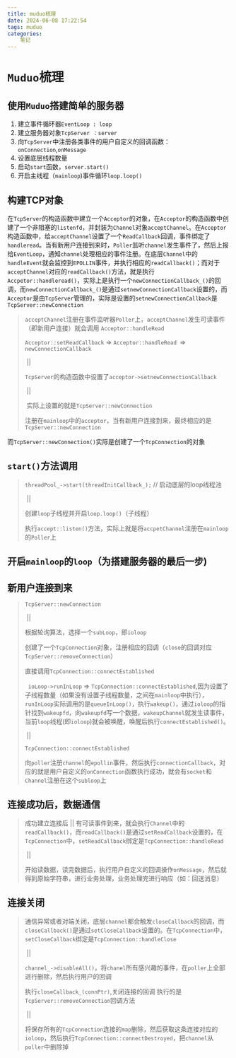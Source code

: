 ```yaml
---
title: muduo梳理
date: 2024-06-08 17:22:54
tags: muduo
categories:
    笔记
---
```


# `Muduo`梳理

## 使用`Muduo`搭建简单的服务器

1. 建立事件循环器`EventLoop : loop`
2. 建立服务器对象`TcpServer ：server`
3. 向`TcpServer`中注册各类事件的用户自定义的回调函数：`onConnection`,`onMessage`
4. 设置底层线程数量
5. 启动`start`函数，`server.start()`
6. 开启主线程（`mainloop`)事件循环`loop.loop()`

## 构建TCP对象

在`TcpServer`的构造函数中建立一个`Acceptor`的对象，在`Acceptor`的构造函数中创建了一个非阻塞的`listenfd`，并封装为`Channel`对象`acceptChannel`。在`Acceptor`构造函数中，给`acceptChannel`设置了一个`ReadCallback`回调，事件绑定了`handleread`。当有新用户连接到来时，`Poller`监听`channel`发生事件了，然后上报给`EventLoop`，通知`channel`处理相应的事件注册。在底层`Channel`中的`handleEvent`就会监控到`EPOLLIN`事件，并执行相应的`readCallback()`；而对于`acceptChannel`对应的`readCallback()`方法，就是执行`Accpetor::handleread()`，实际上是执行一个`newConnectionCallback_()`的回调，而`newConnectionCallback_()`是通过`setnewConnectionCallback`设置的，而`Acceptor`是由`TcpServer`管理的，实际是设置的`setnewConnectionCallback`是`TcpServer::newConnection`



> `acceptChannel`注册在事件监听器`Poller`上，`acceptChannel`发生可读事件（即新用户连接）就会调用 `Acceptor::handleRead `
>
> `Acceptor::setReadCallback` => `Acceptor::handleRead `=> `newConnectionCallback`
>
> ​																											||
>
> ​																`TcpServer`的构造函数中设置了`acceptor->setnewConnectionCallback`
>
> ​																											||
>
> ​																       实际上设置的就是`TcpServer::newConnection`
>
> 注册在`mainloop`中的`acceptor`，当有新用户连接到来，最终相应的是`TcpServer::newConnection`

而`TcpServer::newConnection()`实际是创建了一个`TcpConnection`的对象

## `start()`方法调用

>`threadPool_->start(threadInitCallback_);` // 启动底层的loop线程池
>
>​							||
>
>创建`loop`子线程并开启`loop.loop()`（子线程）
>
>执行`accept::listen()`方法，实际上就是将`accpetChannel`注册在`mainloop`的`Poller`上

## 开启`mainloop`的`loop`（为搭建服务器的最后一步)

## 新用户连接到来

>`TcpServer::newConnection`
>
>​				||
>
>根据轮询算法，选择一个`subLoop`，即`ioloop`
>
>创建了一个`TcpConnection`对象，注册相应的回调（`close`的回调对应`TcpServer::removeConnection`）
>
>直接调用`TcpConnection::connectEstablished`
>
> ` ioLoop->runInLoop` => `TcpConnection::connectEstablished`,因为设置了子线程数量（如果没有设置子线程数量，之间在`mainloop`中执行），`runInLoop`实际调用的是`queueInLoop()`，执行`wakeup()`，通过`ioloop`的指针找到`wakeupfd`，向`wakeupfd`写一个数据，`wakeupChannel`就发生读事件，当前`loop`线程(即`ioloop`)就会被唤醒，唤醒后执行`connectEstablished()`。
>
>​				||
>
>`TcpConnection::connectEstablished`
>
>向`poller`注册`channel`的`epollin`事件，然后执行`connectionCallback`，对应的就是用户自定义的`onConnection`函数执行成功，就会有`socket`和`Channel`注册在这个`subloop`上

## 连接成功后，数据通信

> 成功建立连接后
> 		||
> 有可读事件到来，就会执行`Channel`中的`readCallback()`，而`readCallback()`是通过`setReadCallback`设置的，在`TcpConnection`中，`setReadCallback`绑定是`TcpConnection::handleRead`
>
> ​		||
>
> 开始读数据，读完数据后，执行用户自定义的回调操作`onMessage`，然后就得到原始字符串，进行业务处理，业务处理完进行响应（如：回送消息）

## 连接关闭

>通信异常或者对端关闭，底层`channel`都会触发`closeCallback`的回调，而`closeCallback()`是通过`setCloseCallback`设置的。在`TcpConnection`中，`setCloseCallback`绑定是`TcpConnection::handleClose`
>
>​													||
>
>`channel_->disableAll()`，将`chanel`所有感兴趣的事件，在`poller`上全部进行删除，然后执行用户的回调
>
>执行`closeCallback_(connPtr)`,关闭连接的回调  执行的是`TcpServer::removeConnection`回调方法
>
>​													||
>
>​	将保存所有的`TcpConnection`连接的`map`删除，然后获取这条连接对应的`ioloop`，然后执行`TcpConnection::connectDestroyed`，把`channel`从`poller`中删除掉





